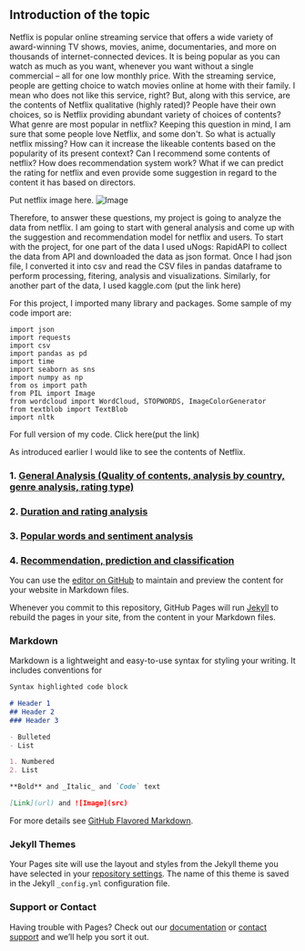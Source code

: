 ## Introduction of the topic


Netflix is popular online streaming service that offers a wide variety of award-winning TV shows, movies, anime, documentaries, and more on thousands of internet-connected devices. It is being popular as you can watch as much as you want, whenever you want without a single commercial – all for one low monthly price. With the streaming service, people are getting choice to watch movies online at home with their family. I mean who does not like this service, right? But, along with this service, are the contents of Netflix qualitative (highly rated)? People have their own choices, so is Netflix providing abundant variety of choices of contents? What genre are most popular in netflix? Keeping this question in mind, I am sure that some people love Netflix, and some don't. So what is actually netflix missing? How can it increase the likeable contents based on the popularity of its present context? Can I recommend some contents of netflix? How does recommendation system work? What if we can predict the rating for netflix and even provide some suggestion in regard to the content it has based on directors.

Put netflix image here. ![Image](src)

Therefore, to answer these questions, my project is going to analyze the data from netflix. I am going to start with general analysis and come up with the suggestion and recommendation model for netflix and users. To start with the project, for one part of the data  I used uNogs: RapidAPI to collect the data from API and downloaded the data as json format. Once I had json file, I converted it into csv and read the CSV files in pandas dataframe to perform processing, fitering, analysis and visualizations. Similarly, for another part of the data, I used kaggle.com (put the link here)

For this project, I imported many library and packages. Some sample of my code import are:
```
import json
import requests
import csv
import pandas as pd
import time
import seaborn as sns
import numpy as np
from os import path
from PIL import Image
from wordcloud import WordCloud, STOPWORDS, ImageColorGenerator
from textblob import TextBlob
import nltk
```
For full version of my code. Click here(put the link)

As introduced earlier I would like to see the contents of Netflix. 
### 1. [General Analysis (Quality of contents, analysis by country, genre analysis, rating type)]()
### 2. [Duration and rating analysis]()
### 3. [Popular words and sentiment analysis]()
### 4. [Recommendation, prediction and classification]()


You can use the [editor on GitHub](https://github.com/ujjoli/third-individual-project/edit/gh-pages/index.md) to maintain and preview the content for your website in Markdown files.

Whenever you commit to this repository, GitHub Pages will run [Jekyll](https://jekyllrb.com/) to rebuild the pages in your site, from the content in your Markdown files.

### Markdown

Markdown is a lightweight and easy-to-use syntax for styling your writing. It includes conventions for

```markdown
Syntax highlighted code block

# Header 1
## Header 2
### Header 3

- Bulleted
- List

1. Numbered
2. List

**Bold** and _Italic_ and `Code` text

[Link](url) and ![Image](src)
```

For more details see [GitHub Flavored Markdown](https://guides.github.com/features/mastering-markdown/).

### Jekyll Themes

Your Pages site will use the layout and styles from the Jekyll theme you have selected in your [repository settings](https://github.com/ujjoli/third-individual-project/settings). The name of this theme is saved in the Jekyll `_config.yml` configuration file.

### Support or Contact

Having trouble with Pages? Check out our [documentation](https://docs.github.com/categories/github-pages-basics/) or [contact support](https://github.com/contact) and we’ll help you sort it out.
